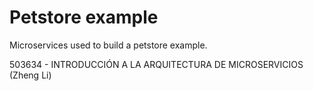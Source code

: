 # Petstore example
Microservices used to build a petstore example.

503634 - INTRODUCCIÓN A LA ARQUITECTURA DE MICROSERVICIOS (Zheng Li)
